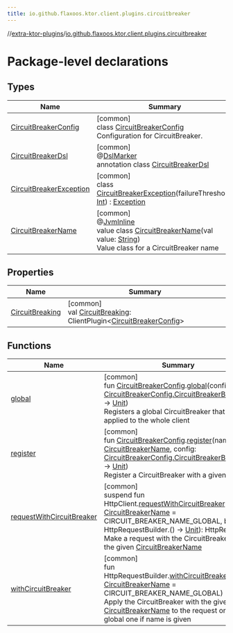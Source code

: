 ```yaml
---
title: io.github.flaxoos.ktor.client.plugins.circuitbreaker
---
```

//[extra-ktor-plugins](../../index.md)/[io.github.flaxoos.ktor.client.plugins.circuitbreaker](index.md)



# Package-level declarations



## Types


| Name | Summary |
|---|---|
| [CircuitBreakerConfig](-circuit-breaker-config/index.md) | [common]<br>class [CircuitBreakerConfig](-circuit-breaker-config/index.md)<br>Configuration for CircuitBreaker. |
| [CircuitBreakerDsl](-circuit-breaker-dsl/index.md) | [common]<br>@[DslMarker](https://kotlinlang.org/api/latest/jvm/stdlib/kotlin/-dsl-marker/index.md)<br>annotation class [CircuitBreakerDsl](-circuit-breaker-dsl/index.md) |
| [CircuitBreakerException](-circuit-breaker-exception/index.md) | [common]<br>class [CircuitBreakerException](-circuit-breaker-exception/index.md)(failureThreshold: [Int](https://kotlinlang.org/api/latest/jvm/stdlib/kotlin/-int/index.md)) : [Exception](https://kotlinlang.org/api/latest/jvm/stdlib/kotlin/-exception/index.md) |
| [CircuitBreakerName](-circuit-breaker-name/index.md) | [common]<br>@[JvmInline](https://kotlinlang.org/api/latest/jvm/stdlib/kotlin.jvm/-jvm-inline/index.md)<br>value class [CircuitBreakerName](-circuit-breaker-name/index.md)(val value: [String](https://kotlinlang.org/api/latest/jvm/stdlib/kotlin/-string/index.md))<br>Value class for a CircuitBreaker name |


## Properties


| Name | Summary |
|---|---|
| [CircuitBreaking](-circuit-breaking.md) | [common]<br>val [CircuitBreaking](-circuit-breaking.md): ClientPlugin&lt;[CircuitBreakerConfig](-circuit-breaker-config/index.md)&gt; |


## Functions


| Name | Summary |
|---|---|
| [global](global.md) | [common]<br>fun [CircuitBreakerConfig](-circuit-breaker-config/index.md).[global](global.md)(config: [CircuitBreakerConfig.CircuitBreakerBuilder](-circuit-breaker-config/-circuit-breaker-builder/index.md).() -&gt; [Unit](https://kotlinlang.org/api/latest/jvm/stdlib/kotlin/-unit/index.md))<br>Registers a global CircuitBreaker that is applied to the whole client |
| [register](register.md) | [common]<br>fun [CircuitBreakerConfig](-circuit-breaker-config/index.md).[register](register.md)(name: [CircuitBreakerName](-circuit-breaker-name/index.md), config: [CircuitBreakerConfig.CircuitBreakerBuilder](-circuit-breaker-config/-circuit-breaker-builder/index.md).() -&gt; [Unit](https://kotlinlang.org/api/latest/jvm/stdlib/kotlin/-unit/index.md))<br>Register a CircuitBreaker with a given name |
| [requestWithCircuitBreaker](request-with-circuit-breaker.md) | [common]<br>suspend fun HttpClient.[requestWithCircuitBreaker](request-with-circuit-breaker.md)(name: [CircuitBreakerName](-circuit-breaker-name/index.md) = CIRCUIT_BREAKER_NAME_GLOBAL, block: HttpRequestBuilder.() -&gt; [Unit](https://kotlinlang.org/api/latest/jvm/stdlib/kotlin/-unit/index.md)): HttpResponse<br>Make a request with the CircuitBreaker with the given [CircuitBreakerName](-circuit-breaker-name/index.md) |
| [withCircuitBreaker](with-circuit-breaker.md) | [common]<br>fun HttpRequestBuilder.[withCircuitBreaker](with-circuit-breaker.md)(name: [CircuitBreakerName](-circuit-breaker-name/index.md) = CIRCUIT_BREAKER_NAME_GLOBAL)<br>Apply the CircuitBreaker with the given [CircuitBreakerName](-circuit-breaker-name/index.md) to the request or the global one if name is given |

